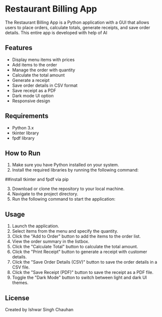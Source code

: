 # Restaurant Billing App

The Restaurant Billing App is a Python application with a GUI that allows users to place orders, calculate totals, generate receipts, and save order details.
This entire app is developed with help of AI

## Features

- Display menu items with prices
- Add items to the order
- Manage the order with quantity
- Calculate the total amount
- Generate a receipt
- Save order details in CSV format
- Save receipt as a PDF
- Dark mode UI option
- Responsive design

## Requirements

- Python 3.x
- tkinter library
- fpdf library

## How to Run

1. Make sure you have Python installed on your system.
2. Install the required libraries by running the following command:

##install tkinter and fpdf via pip

3. Download or clone the repository to your local machine.
4. Navigate to the project directory.
5. Run the following command to start the application:



## Usage

1. Launch the application.
2. Select items from the menu and specify the quantity.
3. Click the "Add to Order" button to add the items to the order list.
4. View the order summary in the listbox.
5. Click the "Calculate Total" button to calculate the total amount.
6. Click the "Print Receipt" button to generate a receipt with customer details.
7. Click the "Save Order Details (CSV)" button to save the order details in a CSV file.
8. Click the "Save Receipt (PDF)" button to save the receipt as a PDF file.
9. Toggle the "Dark Mode" button to switch between light and dark UI themes.

## License

Created by Ishwar Singh Chauhan

